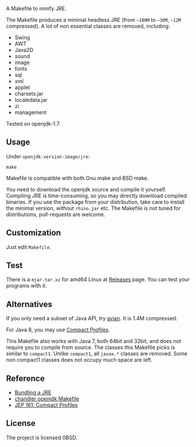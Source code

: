 A Makefile to minify JRE.

The Makefile produces a minimal headless JRE
(from `~100M` to `~30M`, `~12M` compressed).
A lot of non essential classes are removed, including:

- Swing
- AWT
- Java2D
- sound
- image
- fonts
- sql
- xml
- applet
- charsets.jar
- localedata.jar
- zi
- management

Tested on openjdk-1.7.


Usage
-----

Under `openjdk-version-image/jre`:

    make

Makefile is compatible with both Gnu make and BSD make.

You need to download the openjdk source and compile it yourself.
Compiling JRE is time-consuming, so you may directly download compiled binaries.
If you use the package from your distribution, take care to install the minimal version,
without `rhino.jar` etc. The Makefile is not tuned for distributions, pull-requests are welcome.

Customization
-------------

Just edit `Makefile`.

Test
----

There is a `mjar.tar.xz` for amd64 Linux at [Releases] page.
You can test your programs with it.

[Releases]: https://github.com/weakish/minify-jre/releases

Alternatives
------------

If you only need a subset of Java API, try [avian].
It is 1.4M compressed.

[avian]: https://readytalk.github.io/avian

For Java 8, you may use [Compact Profiles][compact].

This Makefile also works with Java 7, both 64bit and 32bit,
and does not require you to compile from source.
The classes this Makefile picks is similar to `compact1`.
Unlike `compact1`, all `javax.*` classes are removed.
Some non compact1 classes does not occupy much space are left.

[compact]: https://blogs.oracle.com/jtc/entry/a_first_look_at_compact "Oracle Blog"

Reference
---------

- [Bundling a JRE](https://github.com/libgdx/libgdx/wiki/Bundling-a-JRE)
- [chandler openjdk Makefile](https://github.com/owenmorris/chandler/blob/077446a53e8b0e1a169b49d0d03ec95acd5ac1f5/external/openjdk/Makefile)
- [JEP 161: Compact Profiles](http://openjdk.java.net/jeps/161)

License
-------

The project is licensed 0BSD.
